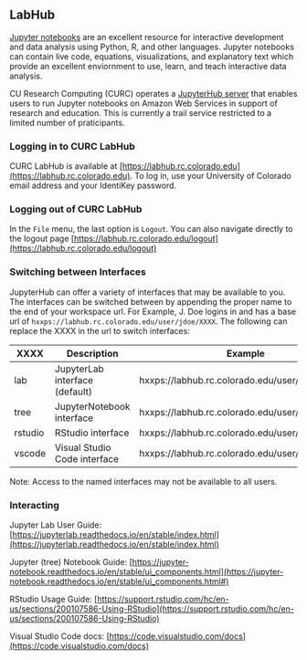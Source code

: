## LabHub

[Jupyter notebooks](https://jupyter.org/) are an excellent resource for interactive development and data analysis using Python, R, and other languages. Jupyter notebooks can contain live code, equations, visualizations, and explanatory text which provide an excellent enviornment to use, learn, and teach interactive data analysis.

CU Research Computing (CURC) operates a [JupyterHub server](https://jupyterhub.readthedocs.org/en/latest/) that enables users to run Jupyter notebooks on Amazon Web Services in support of research and education. This is currently a trail service restricted to a limited number of praticipants. 

### Logging in to CURC LabHub

CURC LabHub is available at [https://labhub.rc.colorado.edu](https://labhub.rc.colorado.edu). To log in, use your University of Colorado email address and your IdentiKey password.


### Logging out of CURC LabHub

In the `File` menu, the last option is `Logout`. You can also navigate directly to the logout page [https://labhub.rc.colorado.edu/logout](https://labhub.rc.colorado.edu/logout)

### Switching between Interfaces

JupyterHub can offer a variety of interfaces that may be available to you. The interfaces can be switched between by appending the proper name to the end of your workspace url. For Example, J. Doe logins in and has a base url of `hxxps://labhub.rc.colorado.edu/user/jdoe/XXXX`. The following can replace the XXXX in the url to switch interfaces:  

| XXXX    | Description                    | Example                                           |  
|---------|--------------------------------|---------------------------------------------------|  
| lab     | JupyterLab interface (default) | hxxps://labhub.rc.colorado.edu/user/jdoe/lab      |  
| tree    | JupyterNotebook interface      | hxxps://labhub.rc.colorado.edu/user/jdoe/tree     |  
| rstudio | RStudio interface              | hxxps://labhub.rc.colorado.edu/user/jdoe/rstudio  |  
| vscode  | Visual Studio Code interface   | hxxps://labhub.rc.colorado.edu/user/jdoe/vscode   |  

Note: Access to the named interfaces may not be available to all users.

### Interacting

Jupyter Lab User Guide: [https://jupyterlab.readthedocs.io/en/stable/index.html](https://jupyterlab.readthedocs.io/en/stable/index.html)

Jupyter (tree) Notebook Guide: [https://jupyter-notebook.readthedocs.io/en/stable/ui_components.html](https://jupyter-notebook.readthedocs.io/en/stable/ui_components.html#)

RStudio Usage Guide: [https://support.rstudio.com/hc/en-us/sections/200107586-Using-RStudio](https://support.rstudio.com/hc/en-us/sections/200107586-Using-RStudio)

Visual Studio Code docs: [https://code.visualstudio.com/docs](https://code.visualstudio.com/docs)
